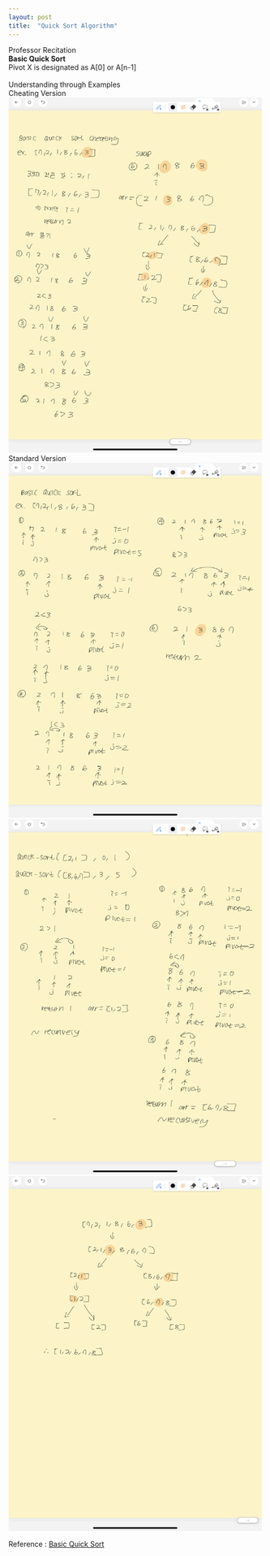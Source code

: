 ```yaml
---
layout: post
title:  "Quick Sort Algorithm"
---
```

Professor Recitation<br/>
**Basic Quick Sort**  <br/>
Pivot X is designated as A[0] or A[n-1] <br/>
<br/>
Understanding through Examples<br/>
Cheating Version
<img src="/_images/BasicQuickSort1.png" width="500" height="700">
Standard Version
<img src="/_images/BasicQuickSort2.png" width="500" height="700">
<img src="/_images/BasicQuickSort3.png" width="500" height="700">
<img src="/_images/BasicQuickSort4.png" width="500" height="700">

Reference : [Basic Quick Sort](https://www.geeksforgeeks.org/quick-sort-vs-merge-sort/)<br/>
